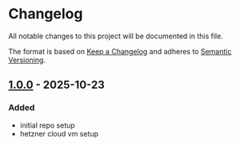 <!-- markdownlint-disable MD024 -->

# Changelog

All notable changes to this project will be documented in this file.

The format is based on [Keep a Changelog](https://keepachangelog.com/en/1.0.0/)
and adheres to [Semantic Versioning](https://semver.org/).

## [1.0.0] - 2025-10-23

### Added

- initial repo setup
- hetzner cloud vm setup

[1.0.0]: https://github.com/altibiz/infra/releases/tag/1.0.0

